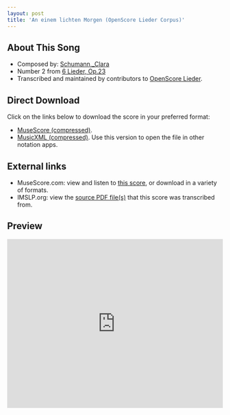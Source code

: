 ```yaml
---
layout: post
title: 'An einem lichten Morgen (OpenScore Lieder Corpus)'
---
```


## About This Song

- Composed by: [Schumann,_Clara](https://fourscoreandmore.org/openscore/lieder/Schumann,_Clara)
- Number 2 from [6 Lieder, Op.23](https://fourscoreandmore.org/openscore/lieder/Schumann,_Clara/6_Lieder,_Op.23)
- Transcribed and maintained by contributors to [OpenScore Lieder].

[OpenScore Lieder]: https://musescore.com/openscore-lieder-corpus

## Direct Download

Click on the links below to download the score in your preferred format:
- [MuseScore (compressed)](https://github.com/openscore/lieder/blob/main/scores/Schumann,_Clara/6_Lieder,_Op.23/2_An_einem_lichten_Morgen/lc5133773.mscz?raw=true).
- [MusicXML (compressed)](https://github.com/openscore/lieder/blob/main/scores/Schumann,_Clara/6_Lieder,_Op.23/2_An_einem_lichten_Morgen/lc5133773.mxl?raw=true). Use this version to open the file in other notation apps.

## External links

- MuseScore.com: view and listen to [this score][MuseScore], or download in a variety of formats.
- IMSLP.org: view the [source PDF file(s)][IMSLP] that this score was transcribed from.

[MuseScore]: https://musescore.com/score/5133773
[IMSLP]: https://imslp.org/wiki/Special:ReverseLookup/485202

## Preview

<iframe width="100%" height="394" src="https://musescore.com/openscore-lieder-corpus/scores/5133773/embed" frameborder="0" allowfullscreen allow="autoplay; fullscreen"></iframe>
